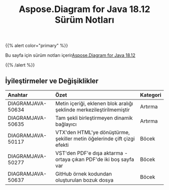 ﻿---
title: Aspose.Diagram for Java 18.12 Sürüm Notları
type: docs
weight: 10
url: /tr/java/aspose-diagram-for-java-18-12-release-notes/
---
{{% alert color="primary" %}} 

Bu sayfa için sürüm notları içerir[Aspose.Diagram for Java 18.12](https://docs.aspose.com/diagram/java/aspose-diagram-for-java-18-12-release-notes/)

{{% /alert %}} 
## **İyileştirmeler ve Değişiklikler**

|**Anahtar**|**Özet**|**Kategori**|
|:- |:- |:- |
|DIAGRAMJAVA-50634|Metin içeriği, eklenen blok aralığı şeklinde merkezileştirilmemiştir|Artırma|
|DIAGRAMJAVA-50635|Tam şekli birleştirmeyen dinamik bağlayıcı|Artırma|
|DIAGRAMJAVA-50117|VTX'den HTML'ye dönüştürme, şekiller metin öğelerinde çift çizgi efekti|Böcek|
|DIAGRAMJAVA-50277|VST'den PDF'e dışa aktarma - ortaya çıkan PDF'de iki boş sayfa var|Böcek|
|DIAGRAMJAVA-50637|GitHub örnek kodundan oluşturulan bozuk dosya|Böcek|

